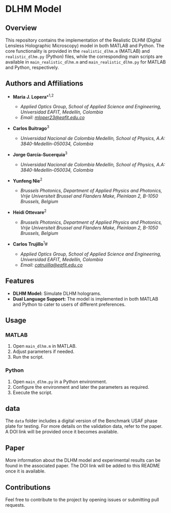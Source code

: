 # DLHM Model


## Overview

This repository contains the implementation of the Realistic DLHM (Digital Lensless Holographic Microscopy) model in both MATLAB and Python. The core functionality is provided in the `realistic_dlhm.m` (MATLAB) and `realistic_dlhm.py` (Python) files, while the corresponding main scripts are available in `main_realistic_dlhm.m` and `main_realistic_dlhm.py` for MATLAB and Python, respectively.

## Authors and Affiliations

- **Maria J. Lopera***<sup>1,2</sup>
  - *Applied Optics Group, School of Applied Science and Engineering, Universidad EAFIT, Medellín, Colombia*
  - *Email: mloper23@eafit.edu.co*

- **Carlos Buitrago**<sup>3</sup>
  - *Universidad Nacional de Colombia Medellín, School of Physics, A.A: 3840-Medellín-050034, Colombia*

- **Jorge García-Sucerquia**<sup>3</sup>
  - *Universidad Nacional de Colombia Medellín, School of Physics, A.A: 3840-Medellín-050034, Colombia*

- **Yunfeng Nie**<sup>2</sup>
  - *Brussels Photonics, Department of Applied Physics and Photonics, Vrije Universiteit Brussel and Flanders Make, Pleinlaan 2, B-1050 Brussels, Belgium*

- **Heidi Ottevare**<sup>2</sup>
  - *Brussels Photonics, Department of Applied Physics and Photonics, Vrije Universiteit Brussel and Flanders Make, Pleinlaan 2, B-1050 Brussels, Belgium*

- **Carlos Trujillo**<sup>1</sup>#
  - *Applied Optics Group, School of Applied Science and Engineering, Universidad EAFIT, Medellín, Colombia*
  - *Email: catrujilla@eafit.edu.co*

## Features

- **DLHM Model:** Simulate DLHM holograms.
- **Dual Language Support:** The model is implemented in both MATLAB and Python to cater to users of different preferences.

## Usage

### MATLAB

1. Open `main_dlhm.m` in MATLAB.
2. Adjust parameters if needed.
3. Run the script.

### Python

1. Open `main_dlhm.py` in a Python environment.
2. Configure the environment and later the parameters as required.
3. Execute the script.

## data

The `data` folder includes a digital version of the Benchmark USAF phase plate for testing. For more details on the validation data, refer to the paper. A DOI link will be provided once it becomes available.

## Paper

More information about the DLHM model and experimental results can be found in the associated paper. The DOI link will be added to this README once it is available.

## Contributions

Feel free to contribute to the project by opening issues or submitting pull requests.
